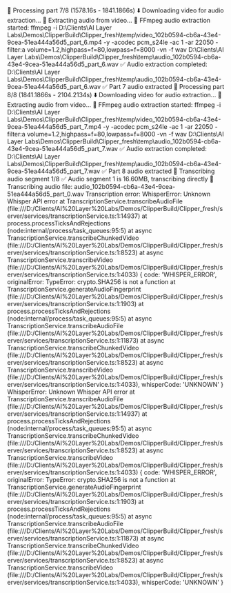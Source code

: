 🔄 Processing part 7/8 (1578.16s - 1841.1866s)
⬇️ Downloading video for audio extraction...
🎵 Extracting audio from video...
🚀 FFmpeg audio extraction started: ffmpeg -i D:\Clients\AI Layer Labs\Demos\ClipperBuild\Clipper_fresh\temp\video_102b0594-cb6a-43e4-9cea-51ea444a56d5_part_6.mp4 -y -acodec pcm_s24le -ac 1 -ar 22050 -filter:a volume=1.2,highpass=f=80,lowpass=f=8000 -vn -f wav D:\Clients\AI Layer Labs\Demos\ClipperBuild\Clipper_fresh\temp\audio_102b0594-cb6a-43e4-9cea-51ea444a56d5_part_6.wav
✅ Audio extraction completed: D:\Clients\AI Layer Labs\Demos\ClipperBuild\Clipper_fresh\temp\audio_102b0594-cb6a-43e4-9cea-51ea444a56d5_part_6.wav
✅ Part 7 audio extracted
🔄 Processing part 8/8 (1841.1866s - 2104.2134s)
⬇️ Downloading video for audio extraction...
🎵 Extracting audio from video...
🚀 FFmpeg audio extraction started: ffmpeg -i D:\Clients\AI Layer Labs\Demos\ClipperBuild\Clipper_fresh\temp\video_102b0594-cb6a-43e4-9cea-51ea444a56d5_part_7.mp4 -y -acodec pcm_s24le -ac 1 -ar 22050 -filter:a volume=1.2,highpass=f=80,lowpass=f=8000 -vn -f wav D:\Clients\AI Layer Labs\Demos\ClipperBuild\Clipper_fresh\temp\audio_102b0594-cb6a-43e4-9cea-51ea444a56d5_part_7.wav
✅ Audio extraction completed: D:\Clients\AI Layer Labs\Demos\ClipperBuild\Clipper_fresh\temp\audio_102b0594-cb6a-43e4-9cea-51ea444a56d5_part_7.wav
✅ Part 8 audio extracted
🎤 Transcribing audio segment 1/8
✅ Audio segment 1 is 16.60MB, transcribing directly
🎤 Transcribing audio file: audio_102b0594-cb6a-43e4-9cea-51ea444a56d5_part_0.wav
Transcription error: WhisperError: Unknown Whisper API error
    at TranscriptionService.transcribeAudioFile (file:///D:/Clients/AI%20Layer%20Labs/Demos/ClipperBuild/Clipper_fresh/server/services/transcriptionService.ts:1:14937)
    at process.processTicksAndRejections (node:internal/process/task_queues:95:5)
    at async TranscriptionService.transcribeChunkedVideo (file:///D:/Clients/AI%20Layer%20Labs/Demos/ClipperBuild/Clipper_fresh/server/services/transcriptionService.ts:1:8523)
    at async TranscriptionService.transcribeVideo (file:///D:/Clients/AI%20Layer%20Labs/Demos/ClipperBuild/Clipper_fresh/server/services/transcriptionService.ts:1:4033) {
  code: 'WHISPER_ERROR',
  originalError: TypeError: crypto.SHA256 is not a function
      at TranscriptionService.generateAudioFingerprint (file:///D:/Clients/AI%20Layer%20Labs/Demos/ClipperBuild/Clipper_fresh/server/services/transcriptionService.ts:1:1903)
      at process.processTicksAndRejections (node:internal/process/task_queues:95:5)
      at async TranscriptionService.transcribeAudioFile (file:///D:/Clients/AI%20Layer%20Labs/Demos/ClipperBuild/Clipper_fresh/server/services/transcriptionService.ts:1:11873)
      at async TranscriptionService.transcribeChunkedVideo (file:///D:/Clients/AI%20Layer%20Labs/Demos/ClipperBuild/Clipper_fresh/server/services/transcriptionService.ts:1:8523)
      at async TranscriptionService.transcribeVideo (file:///D:/Clients/AI%20Layer%20Labs/Demos/ClipperBuild/Clipper_fresh/server/services/transcriptionService.ts:1:4033),
  whisperCode: 'UNKNOWN'
}
WhisperError: Unknown Whisper API error
    at TranscriptionService.transcribeAudioFile (file:///D:/Clients/AI%20Layer%20Labs/Demos/ClipperBuild/Clipper_fresh/server/services/transcriptionService.ts:1:14937)
    at process.processTicksAndRejections (node:internal/process/task_queues:95:5)
    at async TranscriptionService.transcribeChunkedVideo (file:///D:/Clients/AI%20Layer%20Labs/Demos/ClipperBuild/Clipper_fresh/server/services/transcriptionService.ts:1:8523)
    at async TranscriptionService.transcribeVideo (file:///D:/Clients/AI%20Layer%20Labs/Demos/ClipperBuild/Clipper_fresh/server/services/transcriptionService.ts:1:4033) {
  code: 'WHISPER_ERROR',
  originalError: TypeError: crypto.SHA256 is not a function
      at TranscriptionService.generateAudioFingerprint (file:///D:/Clients/AI%20Layer%20Labs/Demos/ClipperBuild/Clipper_fresh/server/services/transcriptionService.ts:1:1903)
      at process.processTicksAndRejections (node:internal/process/task_queues:95:5)
      at async TranscriptionService.transcribeAudioFile (file:///D:/Clients/AI%20Layer%20Labs/Demos/ClipperBuild/Clipper_fresh/server/services/transcriptionService.ts:1:11873)
      at async TranscriptionService.transcribeChunkedVideo (file:///D:/Clients/AI%20Layer%20Labs/Demos/ClipperBuild/Clipper_fresh/server/services/transcriptionService.ts:1:8523)
      at async TranscriptionService.transcribeVideo (file:///D:/Clients/AI%20Layer%20Labs/Demos/ClipperBuild/Clipper_fresh/server/services/transcriptionService.ts:1:4033),
  whisperCode: 'UNKNOWN'
}